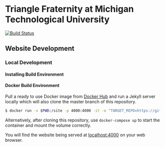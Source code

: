 # Triangle Fraternity at Michigan Technological University

[![Build Status](https://travis-ci.org/trianglefraternitymtu/trianglefraternitymtu.github.io.svg?branch=master)](https://travis-ci.org/trianglefraternitymtu/trianglefraternitymtu.github.io)

## Website Development

### Local Development

#### Installing Build Environment

#### Docker Build Environment

Pull a ready to use Docker image from [Docker Hub](https://hub.docker.com/r/raveious/jekyll-website) and run a Jekyll server locally which will also clone the master branch of this repository.

```bash
$ docker run -v $PWD:/site -p 4000:4000 -it -e "TARGET_REPO=https://github.com/trianglefraternitymtu/trianglefraternitymtu.github.io.git" raveious/jekyll-website
```

Alternatively, after cloning this repository, use `docker-compose up` to start the container and mount the volume correctly.

You will find the website being served at [localhost:4000](http://localhost:4000/) on your web browser.
